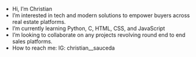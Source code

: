 - Hi, I’m Christian
- I’m interested in tech and modern solutions to empower buyers across real estate platforms. 
- I’m currently learning Python, C, HTML, CSS, and JavaScript
- I’m looking to collaborate on any projects revolving round end to end sales platforms. 
- How to reach me: IG: christian__sauceda

<!---
Christian-GH/Christian-GH is a ✨ special ✨ repository because its `README.md` (this file) appears on your GitHub profile.
You can click the Preview link to take a look at your changes.
--->
